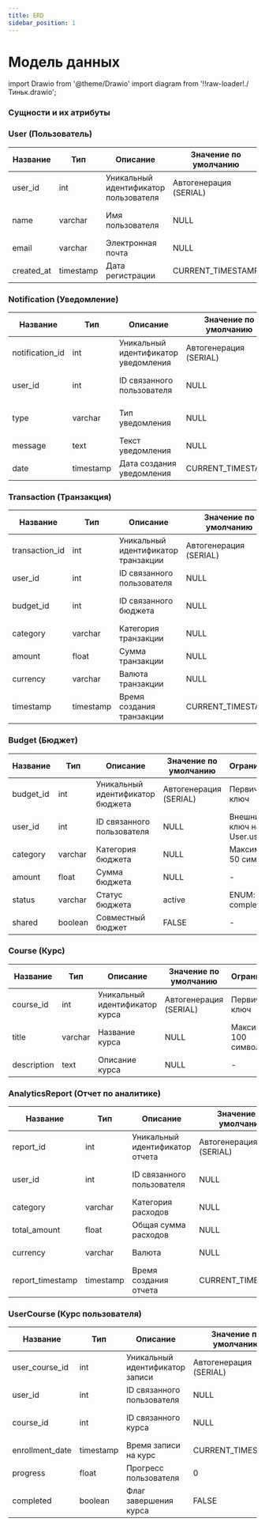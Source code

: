 ```yaml
---
title: ERD
sidebar_position: 1
---
```


# Модель данных

import Drawio from '@theme/Drawio'
import diagram from '!!raw-loader!./Тиньк.drawio';

<Drawio content={diagram} editable={false} />

### Сущности и их атрибуты

### **User (Пользователь)**

| **Название**    | **Тип**     | **Описание**                          | **Значение по умолчанию**  | **Ограничения**       | **Обязательность** |
| ---------------- | ----------- | ------------------------------------- | -------------------------- | --------------------- | ------------------ |
| user_id          | int         | Уникальный идентификатор пользователя | Автогенерация (SERIAL)     | Первичный ключ        | Да                 |
| name             | varchar     | Имя пользователя                     | NULL                      | Максимум 100 символов | Да                 |
| email            | varchar     | Электронная почта                    | NULL                      | Уникальный            | Да                 |
| created_at       | timestamp   | Дата регистрации                     | CURRENT_TIMESTAMP         | -                     | Да                 |

### **Notification (Уведомление)**

| **Название**       | **Тип**     | **Описание**                         | **Значение по умолчанию**  | **Ограничения**             | **Обязательность** |
| ------------------- | ----------- | ------------------------------------ | -------------------------- | --------------------------- | ------------------ |
| notification_id     | int         | Уникальный идентификатор уведомления | Автогенерация (SERIAL)     | Первичный ключ              | Да                 |
| user_id             | int         | ID связанного пользователя          | NULL                      | Внешний ключ на User.user_id | Да                 |
| type                | varchar     | Тип уведомления                     | NULL                      | ENUM: alert, reminder, update | Да               |
| message             | text        | Текст уведомления                   | NULL                      | -                           | Да                 |
| date                | timestamp   | Дата создания уведомления           | CURRENT_TIMESTAMP         | -                           | Да                 |

### **Transaction (Транзакция)**

| **Название**       | **Тип**     | **Описание**                         | **Значение по умолчанию**  | **Ограничения**             | **Обязательность** |
| ------------------- | ----------- | ------------------------------------ | -------------------------- | --------------------------- | ------------------ |
| transaction_id      | int         | Уникальный идентификатор транзакции  | Автогенерация (SERIAL)     | Первичный ключ              | Да                 |
| user_id             | int         | ID связанного пользователя          | NULL                      | Внешний ключ на User.user_id | Да                 |
| budget_id           | int         | ID связанного бюджета               | NULL                      | Внешний ключ на Budget.budget_id | Нет            |
| category            | varchar     | Категория транзакции                | NULL                      | Максимум 50 символов        | Да                 |
| amount              | float       | Сумма транзакции                    | NULL                      | -                           | Да                 |
| currency            | varchar     | Валюта транзакции                   | NULL                      | Максимум 10 символов        | Да                 |
| timestamp           | timestamp   | Время создания транзакции           | CURRENT_TIMESTAMP         | -                           | Да                 |

### **Budget (Бюджет)**

| **Название**       | **Тип**     | **Описание**                         | **Значение по умолчанию**  | **Ограничения**             | **Обязательность** |
| ------------------- | ----------- | ------------------------------------ | -------------------------- | --------------------------- | ------------------ |
| budget_id           | int         | Уникальный идентификатор бюджета    | Автогенерация (SERIAL)     | Первичный ключ              | Да                 |
| user_id             | int         | ID связанного пользователя          | NULL                      | Внешний ключ на User.user_id | Да                 |
| category            | varchar     | Категория бюджета                   | NULL                      | Максимум 50 символов        | Да                 |
| amount              | float       | Сумма бюджета                       | NULL                      | -                           | Да                 |
| status              | varchar     | Статус бюджета                      | active                    | ENUM: active, completed     | Да                 |
| shared              | boolean     | Совместный бюджет                   | FALSE                     | -                           | Да                 |

### **Course (Курс)**

| **Название**       | **Тип**     | **Описание**                         | **Значение по умолчанию**  | **Ограничения**             | **Обязательность** |
| ------------------- | ----------- | ------------------------------------ | -------------------------- | --------------------------- | ------------------ |
| course_id           | int         | Уникальный идентификатор курса      | Автогенерация (SERIAL)     | Первичный ключ              | Да                 |
| title               | varchar     | Название курса                      | NULL                      | Максимум 100 символов       | Да                 |
| description         | text        | Описание курса                      | NULL                      | -                           | Нет                |

### **AnalyticsReport (Отчет по аналитике)**

| **Название**       | **Тип**     | **Описание**                         | **Значение по умолчанию**  | **Ограничения**             | **Обязательность** |
| ------------------- | ----------- | ------------------------------------ | -------------------------- | --------------------------- | ------------------ |
| report_id           | int         | Уникальный идентификатор отчета     | Автогенерация (SERIAL)     | Первичный ключ              | Да                 |
| user_id             | int         | ID связанного пользователя          | NULL                      | Внешний ключ на User.user_id | Да                 |
| category            | varchar     | Категория расходов                  | NULL                      | Максимум 50 символов        | Да                 |
| total_amount        | float       | Общая сумма расходов                | NULL                      | -                           | Да                 |
| currency            | varchar     | Валюта                              | NULL                      | Максимум 10 символов        | Да                 |
| report_timestamp    | timestamp   | Время создания отчета               | CURRENT_TIMESTAMP         | -                           | Да                 |

### **UserCourse (Курс пользователя)**

| **Название**       | **Тип**     | **Описание**                         | **Значение по умолчанию**  | **Ограничения**             | **Обязательность** |
| ------------------- | ----------- | ------------------------------------ | -------------------------- | --------------------------- | ------------------ |
| user_course_id      | int         | Уникальный идентификатор записи     | Автогенерация (SERIAL)     | Первичный ключ              | Да                 |
| user_id             | int         | ID связанного пользователя          | NULL                      | Внешний ключ на User.user_id | Да                 |
| course_id           | int         | ID связанного курса                 | NULL                      | Внешний ключ на Course.course_id | Да            |
| enrollment_date     | timestamp   | Время записи на курс                | CURRENT_TIMESTAMP         | -                           | Да                 |
| progress            | float       | Прогресс пользователя               | 0                         | Диапазон: 0-100             | Да                 |
| completed           | boolean     | Флаг завершения курса               | FALSE                     | -                           | Да                 |

